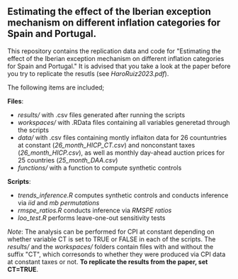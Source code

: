 ## Estimating the effect of the Iberian exception mechanism on different inflation categories for Spain and Portugal.

This repository contains the replication data and code for "Estimating the effect of the Iberian exception mechanism on different inflation categories for Spain and Portugal." It is advised that you take a look at the paper before you try to replicate the resutls (see *HaroRuiz2023.pdf*). 

The following items are included;

**Files**: 
- *results/* with .csv files generated after running the scripts
- *workspaces/* with .RData files containing all variables generetad through the scripts
- *data/* with .csv files containing montly inflaiton data for 26 countuntries at constant (*26_month_HICP_CT.csv*) and nonconstant taxes (*26_month_HICP.csv*), as well as monthly day-ahead auction prices for 25 countries (*25_month_DAA.csv*)
- *functions/* with a function to compute synthetic controls
 
**Scripts**:
- *trends_inference.R* computes synthetic controls and conducts inference via *iid* and *mb permutations*
- *rmspe_ratios.R* conducts inference via *RMSPE ratios*
- *loo_test.R* performs leave-one-out sensitivity tests

*Note*: The analysis can be performed for CPI at constant depending on whether variable CT is set to TRUE or FALSE in each of the scripts. The *results/* and the *workspaces/* folders contain files with and without the suffix "CT", which corresonds to whether they were produced via CPI data at constant taxes or not. **To replicate the results from the paper, set CT=TRUE**.
